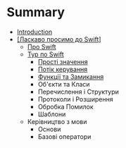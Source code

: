 # Summary

* [Introduction](README.md)
* [[Ласкаво просимо до Swift]]([welcome_to_swift].md)
   * [Про Swift](about_swift.md)
   * [Тур по Swift](chapter1.md)
       * [Прості значення](simple_values.md)
       * [Потік керування](control_flow.md)
       * [Функції та Замикання](functions_and_closures.md)
       * Об'єкти та Класи
       * Перечислення і Структури
       * Протоколи і Розширення
       * Обробка Помилок
       * Шаблони
   * Керівництво з мови
       * Основи
       * Базові оператори

